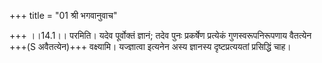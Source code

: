 +++
title = "01 श्री भगवानुवाच"

+++
।।14.1।। परमिति। यदेव पूर्वोक्तं ज्ञानं; तदेव पुनः प्रकर्षेण प्रत्येकं गुणस्वरूपनिरूपणाय वैतत्येन +++(S अवैतत्येन)+++ वक्ष्यामि। यज्ज्ञात्वा इत्यनेन अस्य ज्ञानस्य दृष्टप्रत्ययतां प्रसिद्धिं चाह।
